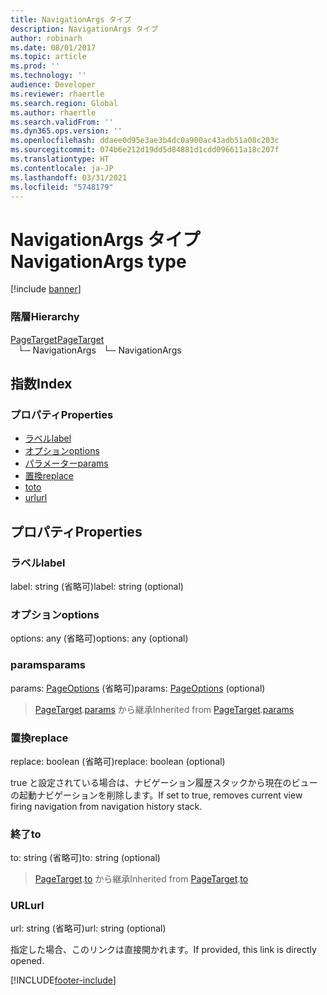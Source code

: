 ```yaml
---
title: NavigationArgs タイプ
description: NavigationArgs タイプ
author: robinarh
ms.date: 08/01/2017
ms.topic: article
ms.prod: ''
ms.technology: ''
audience: Developer
ms.reviewer: rhaertle
ms.search.region: Global
ms.author: rhaertle
ms.search.validFrom: ''
ms.dyn365.ops.version: ''
ms.openlocfilehash: ddaee0d95e3ae3b4dc0a900ac43adb51a08c203c
ms.sourcegitcommit: 074b6e212d19dd5d84881d1cdd096611a18c207f
ms.translationtype: HT
ms.contentlocale: ja-JP
ms.lasthandoff: 03/31/2021
ms.locfileid: "5748179"
---
```

# <a name="navigationargs-type"></a><span data-ttu-id="f08e9-103">NavigationArgs タイプ</span><span class="sxs-lookup"><span data-stu-id="f08e9-103">NavigationArgs type</span></span>

[!include [banner](../../../../includes/banner.md)]

### <a name="hierarchy"></a><span data-ttu-id="f08e9-104">階層</span><span class="sxs-lookup"><span data-stu-id="f08e9-104">Hierarchy</span></span>

[<span data-ttu-id="f08e9-105">PageTarget</span><span class="sxs-lookup"><span data-stu-id="f08e9-105">PageTarget</span></span>](view-model-ipage-ipagetarget.md) <br><span data-ttu-id="f08e9-106">&nbsp;&nbsp;&nbsp;└─ NavigationArgs</span><span class="sxs-lookup"><span data-stu-id="f08e9-106">&nbsp;&nbsp;&nbsp;└─ NavigationArgs</span></span> <br>

## <a name="index"></a><span data-ttu-id="f08e9-107">指数</span><span class="sxs-lookup"><span data-stu-id="f08e9-107">Index</span></span>

### <a name="properties"></a><span data-ttu-id="f08e9-108">プロパティ</span><span class="sxs-lookup"><span data-stu-id="f08e9-108">Properties</span></span>

* [<span data-ttu-id="f08e9-109">ラベル</span><span class="sxs-lookup"><span data-stu-id="f08e9-109">label</span></span>](view-model-ipage-inavigationargs.md#label)
* [<span data-ttu-id="f08e9-110">オプション</span><span class="sxs-lookup"><span data-stu-id="f08e9-110">options</span></span>](view-model-ipage-inavigationargs.md#options)
* [<span data-ttu-id="f08e9-111">パラメーター</span><span class="sxs-lookup"><span data-stu-id="f08e9-111">params</span></span>](view-model-ipage-inavigationargs.md#params)
* [<span data-ttu-id="f08e9-112">置換</span><span class="sxs-lookup"><span data-stu-id="f08e9-112">replace</span></span>](view-model-ipage-inavigationargs.md#replace)
* [<span data-ttu-id="f08e9-113">to</span><span class="sxs-lookup"><span data-stu-id="f08e9-113">to</span></span>](view-model-ipage-inavigationargs.md#to)
* [<span data-ttu-id="f08e9-114">url</span><span class="sxs-lookup"><span data-stu-id="f08e9-114">url</span></span>](view-model-ipage-inavigationargs.md#url)

## <a name="properties"></a><span data-ttu-id="f08e9-115">プロパティ</span><span class="sxs-lookup"><span data-stu-id="f08e9-115">Properties</span></span>

### <a name="label"></a><span data-ttu-id="f08e9-116">ラベル</span><span class="sxs-lookup"><span data-stu-id="f08e9-116">label</span></span>

<span data-ttu-id="f08e9-117">label: string (省略可)</span><span class="sxs-lookup"><span data-stu-id="f08e9-117">label: string (optional)</span></span> 




### <a name="options"></a><span data-ttu-id="f08e9-118">オプション</span><span class="sxs-lookup"><span data-stu-id="f08e9-118">options</span></span>

<span data-ttu-id="f08e9-119">options: any (省略可)</span><span class="sxs-lookup"><span data-stu-id="f08e9-119">options: any (optional)</span></span> 




### <a name="params"></a><span data-ttu-id="f08e9-120">params</span><span class="sxs-lookup"><span data-stu-id="f08e9-120">params</span></span>

<span data-ttu-id="f08e9-121">params: [PageOptions](view-model-ipage-ipageoptions.md) (省略可)</span><span class="sxs-lookup"><span data-stu-id="f08e9-121">params: [PageOptions](view-model-ipage-ipageoptions.md) (optional)</span></span> 



> <span data-ttu-id="f08e9-122">[PageTarget](view-model-ipage-ipagetarget.md).[params](view-model-ipage-ipagetarget.md#params) から継承</span><span class="sxs-lookup"><span data-stu-id="f08e9-122">Inherited from [PageTarget](view-model-ipage-ipagetarget.md).[params](view-model-ipage-ipagetarget.md#params)</span></span>


### <a name="replace"></a><span data-ttu-id="f08e9-123">置換</span><span class="sxs-lookup"><span data-stu-id="f08e9-123">replace</span></span>

<span data-ttu-id="f08e9-124">replace: boolean (省略可)</span><span class="sxs-lookup"><span data-stu-id="f08e9-124">replace: boolean (optional)</span></span> 

<span data-ttu-id="f08e9-125">true と設定されている場合は、ナビゲーション履歴スタックから現在のビューの起動ナビゲーションを削除します。</span><span class="sxs-lookup"><span data-stu-id="f08e9-125">If set to true, removes current view firing navigation from navigation history stack.</span></span>


### <a name="to"></a><span data-ttu-id="f08e9-126">終了</span><span class="sxs-lookup"><span data-stu-id="f08e9-126">to</span></span>

<span data-ttu-id="f08e9-127">to: string (省略可)</span><span class="sxs-lookup"><span data-stu-id="f08e9-127">to: string (optional)</span></span> 



> <span data-ttu-id="f08e9-128">[PageTarget](view-model-ipage-ipagetarget.md).[to](view-model-ipage-ipagetarget.md#to) から継承</span><span class="sxs-lookup"><span data-stu-id="f08e9-128">Inherited from [PageTarget](view-model-ipage-ipagetarget.md).[to](view-model-ipage-ipagetarget.md#to)</span></span>


### <a name="url"></a><span data-ttu-id="f08e9-129">URL</span><span class="sxs-lookup"><span data-stu-id="f08e9-129">url</span></span>

<span data-ttu-id="f08e9-130">url: string (省略可)</span><span class="sxs-lookup"><span data-stu-id="f08e9-130">url: string (optional)</span></span> 

<span data-ttu-id="f08e9-131">指定した場合、このリンクは直接開かれます。</span><span class="sxs-lookup"><span data-stu-id="f08e9-131">If provided, this link is directly opened.</span></span>




[!INCLUDE[footer-include](../../../../../../includes/footer-banner.md)]